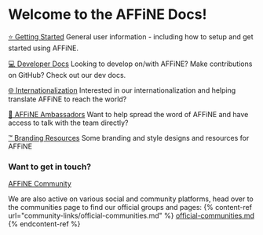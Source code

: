 # Welcome to the AFFiNE Docs!

[⭐ Getting Started](getting-started/welcome.md) General user information - including how to setup and get started using AFFiNE.

[💻 Developer Docs](developer-docs/welcome.md) Looking to develop on/with AFFiNE? Make contributions on GitHub? Check out our dev docs.

[🌐 Internationalization](internationalization/welcome.md) Interested in our internationalization and helping translate AFFiNE to reach the world?

[💼 AFFiNE Ambassadors](affine-ambassadors/welcome.md) Want to help spread the word of AFFiNE and have access to talk with the team directly?

[™️ Branding Resources](branding-resources/welcome.md) Some branding and style designs and resources for AFFiNE



### Want to get in touch?

[AFFiNE Community](https://community.affine.pro/)

We are also active on various social and community platforms, head over to the communities page to find our official groups and pages:
{% content-ref url="community-links/official-communities.md" %}
[official-communities.md](community-links/official-communities.md)
{% endcontent-ref %}
